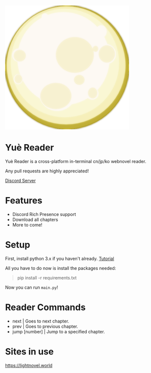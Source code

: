 ![Moon](images/moon.png)

# Yuè Reader
Yuè Reader is a cross-platform in-terminal cn/jp/ko webnovel reader.

Any pull requests are highly appreciated!

[Discord Server](https://discord.gg/vsJMcPdVBt)

# Features
- Discord Rich Presence support
- Download all chapters
- More to come!

# Setup
First, install python 3.x if you haven't already. [Tutorial](https://realpython.com/installing-python/)

All you have to do now is install the packages needed:
> pip install -r requirements.txt

Now you can run `main.py`!

# Reader Commands
- next | Goes to next chapter.
- prev | Goes to previous chapter.
- jump [number] | Jump to a specified chapter.

# Sites in use
https://lightnovel.world
